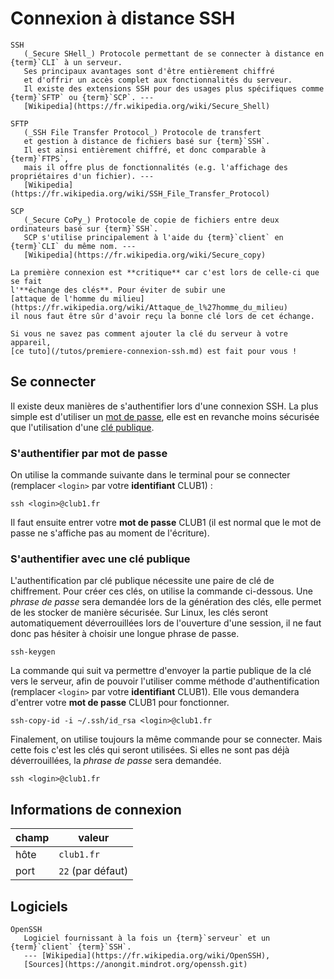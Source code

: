 Connexion à distance SSH
========================

```{glossary}
SSH
   (_Secure SHell_) Protocole permettant de se connecter à distance en {term}`CLI` à un serveur.
   Ses principaux avantages sont d'être entièrement chiffré
   et d'offrir un accès complet aux fonctionnalités du serveur.
   Il existe des extensions SSH pour des usages plus spécifiques comme {term}`SFTP` ou {term}`SCP`. ---
   [Wikipedia](https://fr.wikipedia.org/wiki/Secure_Shell)

SFTP
   (_SSH File Transfer Protocol_) Protocole de transfert
   et gestion à distance de fichiers basé sur {term}`SSH`.
   Il est ainsi entièrement chiffré, et donc comparable à {term}`FTPS`,
   mais il offre plus de fonctionnalités (e.g. l'affichage des propriétaires d'un fichier). ---
   [Wikipedia](https://fr.wikipedia.org/wiki/SSH_File_Transfer_Protocol)

SCP
   (_Secure CoPy_) Protocole de copie de fichiers entre deux ordinateurs basé sur {term}`SSH`.
   SCP s'utilise principalement à l'aide du {term}`client` en {term}`CLI` du même nom. ---
   [Wikipedia](https://fr.wikipedia.org/wiki/Secure_copy)
```

```{warning}
La première connexion est **critique** car c'est lors de celle-ci que se fait
l'**échange des clés**. Pour éviter de subir une
[attaque de l'homme du milieu](https://fr.wikipedia.org/wiki/Attaque_de_l%27homme_du_milieu)
il nous faut être sûr d'avoir reçu la bonne clé lors de cet échange.

Si vous ne savez pas comment ajouter la clé du serveur à votre appareil,
[ce tuto](/tutos/premiere-connexion-ssh.md) est fait pour vous !
```

Se connecter
------------

Il existe deux manières de s'authentifier lors d'une connexion SSH.
La plus simple est d'utiliser un [mot de passe](#sauthentifier-par-mot-de-passe),
elle est en revanche moins sécurisée que l'utilisation d'une
[clé publique](#sauthentifier-avec-une-clé-publique).

### S'authentifier par mot de passe

On utilise la commande suivante dans le terminal pour se connecter
(remplacer `<login>` par votre **identifiant** CLUB1) :

    ssh <login>@club1.fr

Il faut ensuite entrer votre **mot de passe** CLUB1 (il est normal que le mot de passe ne s'affiche pas au moment de l'écriture).


### S'authentifier avec une clé publique

L'authentification par clé publique nécessite une paire de clé de chiffrement.
Pour créer ces clés, on utilise la commande ci-dessous.
Une _phrase de passe_ sera demandée lors de la génération des clés,
elle permet de les stocker de manière sécurisée.
Sur Linux, les clés seront automatiquement déverrouillées lors de l'ouverture d'une session,
il ne faut donc pas hésiter à choisir une longue phrase de passe.

    ssh-keygen

La commande qui suit va permettre d'envoyer la partie publique de la clé vers
le serveur, afin de pouvoir l'utiliser comme méthode d'authentification
(remplacer `<login>` par votre **identifiant** CLUB1).
Elle vous demandera d'entrer votre **mot de passe** CLUB1 pour fonctionner.

    ssh-copy-id -i ~/.ssh/id_rsa <login>@club1.fr

Finalement, on utilise toujours la même commande pour se connecter.
Mais cette fois c'est les clés qui seront utilisées.
Si elles ne sont pas déjà déverrouillées, la _phrase de passe_ sera demandée.

    ssh <login>@club1.fr

Informations de connexion
-------------------------

| champ            | valeur            |
| ---------------- | ----------------- |
| hôte             | `club1.fr`        |
| port             | `22` (par défaut) |

Logiciels
---------

```{glossary}
OpenSSH
   Logiciel fournissant à la fois un {term}`serveur` et un {term}`client` {term}`SSH`.
   --- [Wikipedia](https://fr.wikipedia.org/wiki/OpenSSH),
   [Sources](https://anongit.mindrot.org/openssh.git)
```
